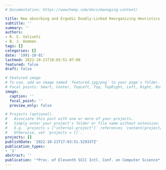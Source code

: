 ```yaml
---
# Documentation: https://wowchemy.com/docs/managing-content/

title: New absorbing and Ergodic Doubly-Linked Reorganizing Heuristics
subtitle: ''
summary: ''
authors:
- R. S. Valiveti
- B. J. Oommen
tags: []
categories: []
date: '1991-10-01'
lastmod: 2022-10-21T10:03:51-07:00
featured: false
draft: false

# Featured image
# To use, add an image named `featured.jpg/png` to your page's folder.
# Focal points: Smart, Center, TopLeft, Top, TopRight, Left, Right, BottomLeft, Bottom, BottomRight.
image:
  caption: ''
  focal_point: ''
  preview_only: false

# Projects (optional).
#   Associate this post with one or more of your projects.
#   Simply enter your project's folder or file name without extension.
#   E.g. `projects = ["internal-project"]` references `content/project/deep-learning/index.md`.
#   Otherwise, set `projects = []`.
projects: []
publishDate: '2022-10-21T17:03:51.529337Z'
publication_types:
- '1'
abstract: ''
publication: '*Proc. of Eleventh SCCC Intl. Conf. on Computer Science*'
---
```

